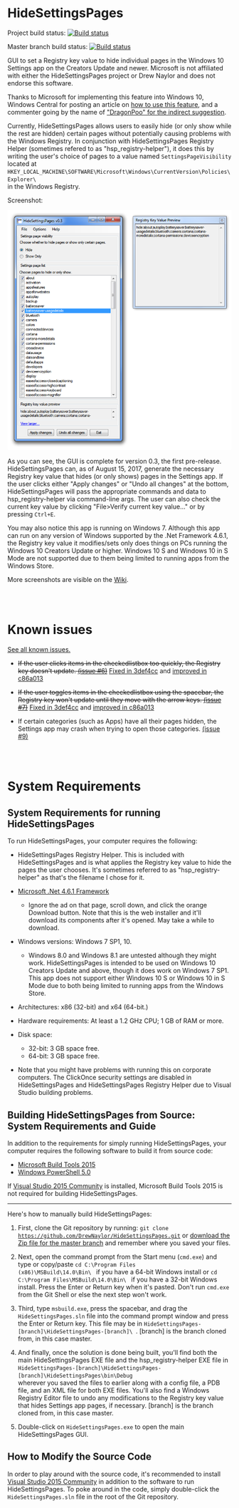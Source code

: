 # HideSettingsPages
Project build status: [![Build status](https://ci.appveyor.com/api/projects/status/x2rnocd9r332x18i?svg=true)](https://ci.appveyor.com/project/DrewNaylor/hidesettingspages)

Master branch build status: [![Build status](https://ci.appveyor.com/api/projects/status/x2rnocd9r332x18i/branch/master?svg=true)](https://ci.appveyor.com/project/DrewNaylor/hidesettingspages/branch/master)

GUI to set a Registry key value to hide individual pages in the Windows 10 Settings app on the Creators Update and newer. Microsoft is not affiliated with either the HideSettingsPages project or Drew Naylor and does not endorse this software.


Thanks to Microsoft for implementing this feature into Windows 10, Windows Central for posting an article on [how to use this feature](http://www.windowscentral.com/how-hide-settings-pages-windows-10-creators-update), and a commenter going by the name of ["DragonPoo" for the indirect suggestion](http://www.windowscentral.com/how-hide-settings-pages-windows-10-creators-update#comment-2761513).

Currently, HideSettingsPages allows users to easily hide (or only show while the rest are hidden) certain pages without potentially causing problems with the Windows Registry. In conjunction with HideSettingsPages Registry Helper (sometimes refered to as "hsp_registry-helper"), it does this by writing the user's choice of pages to a value named <code>SettingsPageVisibility</code> located at <code>HKEY_LOCAL_MACHINE\SOFTWARE\Microsoft\Windows\CurrentVersion\Policies\Explorer\ </code> in the Windows Registry.


Screenshot:

![](/docs/images/HideSettingsPages-0.3-screenshot.png?raw=true)

As you can see, the GUI is complete for version 0.3, the first pre-release. HideSettingsPages can, as of August 15, 2017, generate the necessary Registry key value that hides (or only shows) pages in the Settings app. If the user clicks either "Apply changes" or "Undo all changes" at the bottom, HideSettingsPages will pass the appropriate commands and data to hsp_registry-helper via command-line args. The user can also check the current key value by clicking "File>Verify current key value..." or by pressing <code>Ctrl+E</code>.

You may also notice this app is running on Windows 7. Although this app can run on any version of Windows supported by the .Net Framework 4.6.1, the Registry key value it modifies/sets only does things on PCs running the Windows 10 Creators Update or higher. Windows 10 S and Windows 10 in S Mode are not supported due to them being limited to running apps from the Windows Store.

More screenshots are visible on the [Wiki](https://github.com/DrewNaylor/HideSettingsPages/wiki/HideSettingsPages-Screenshots).

<br>
<br>

# Known issues

[See all known issues.](https://github.com/DrewNaylor/HideSettingsPages/labels/known%20issue)

- ~~If the user clicks items in the checkedlistbox too quickly, the Registry key doesn't update. [(issue #6)](https://github.com/DrewNaylor/HideSettingsPages/issues/6)~~ [Fixed in 3def4cc](https://github.com/DrewNaylor/HideSettingsPages/commit/3def4cc576c3282d948daaf4d728af5fab92e1ab) and [improved in c86a013](https://github.com/DrewNaylor/HideSettingsPages/commit/c86a0136d358e9244b1165a971addf96d80fec34)

- ~~If the user toggles items in the checkedlistbox using the spacebar, the Registry key won't update until they move with the arrow keys. [(issue #7)](https://github.com/DrewNaylor/HideSettingsPages/issues/7)~~ [Fixed in 3def4cc](https://github.com/DrewNaylor/HideSettingsPages/commit/3def4cc576c3282d948daaf4d728af5fab92e1ab) and [improved in c86a013](https://github.com/DrewNaylor/HideSettingsPages/commit/c86a0136d358e9244b1165a971addf96d80fec34)

- If certain categories (such as Apps) have all their pages hidden, the Settings app may crash when trying to open those categories. [(issue #9)](https://github.com/DrewNaylor/HideSettingsPages/issues/9)

<br>
<br>

# System Requirements

## System Requirements for running HideSettingsPages

To run HideSettingsPages, your computer requires the following:

- HideSettingsPages Registry Helper. This is included with HideSettingsPages and is what applies the Registry key value to hide the pages the user chooses. It's sometimes referred to as "hsp_registry-helper" as that's the filename I chose for it.

- [Microsoft .Net 4.6.1 Framework](https://www.microsoft.com/en-us/download/details.aspx?id=49981)

  - Ignore the ad on that page, scroll down, and click the orange Download button. Note that this is the web installer and it'll download its components after it's opened. May take a while to download.

- Windows versions: Windows 7 SP1, 10.
  - Windows 8.0 and Windows 8.1 are untested although they might work. HideSettingsPages is intended to be used on Windows 10 Creators Update and above, though it does work on Windows 7 SP1. This app does not support either Windows 10 S or Windows 10 in S Mode due to both being limited to running apps from the Windows Store.

- Architectures: x86 (32-bit) and x64 (64-bit.)

- Hardware requirements: At least a 1.2 GHz CPU; 1 GB of RAM or more.

- Disk space:

  - 32-bit: 3 GB space free.
  - 64-bit: 3 GB space free.

- Note that you might have problems with running this on corporate computers. The ClickOnce security settings are disabled in HideSettingsPages and HideSettingsPages Registry Helper due to Visual Studio building problems.

## Building HideSettingsPages from Source: System Requirements and Guide

In addition to the requirements for simply running HideSettingsPages, your computer requires the following software to build it from source code:

- [Microsoft Build Tools 2015](https://www.microsoft.com/en-us/download/details.aspx?id=48159)
- [Windows PowerShell 5.0](https://www.microsoft.com/en-us/download/details.aspx?id=50395)

If [Visual Studio 2015 Community](https://www.visualstudio.com/vs/) is installed, Microsoft Build Tools 2015 is not required for building HideSettingsPages.

***

Here's how to manually build HideSettingsPages:

1. First, clone the Git repository by running: <code>git clone https://github.com/DrewNaylor/HideSettingsPages.git</code> or [download the Zip file for the master branch](https://github.com/DrewNaylor/HideSettingsPages/archive/master.zip) and remember where you saved your files.

2. Next, open the command prompt from the Start menu (<code>cmd.exe</code>) and type or copy/paste <code>cd C:\Program Files (x86)\MSBuild\14.0\Bin\ </code> if you have a 64-bit Windows install or <code>cd C:\Program Files\MSBuild\14.0\Bin\ </code> if you have a 32-bit Windows install. Press the Enter or Return key when it's pasted. Don't run <code>cmd.exe</code> from the Git Shell or else the next step won't work.

3. Third, type <code>msbuild.exe</code>, press the spacebar, and drag the <code>HideSettingsPages.sln</code> file into the command prompt window and press the Enter or Return key. This file may be in <code>HideSettingsPages-[branch]\HideSettingsPages-[branch]\ </code>. [branch] is the branch cloned from, in this case master.

4. And finally, once the solution is done being built, you'll find both the main HideSettingsPages EXE file and the hsp_registry-helper EXE file in <code>HideSettingsPages-[branch]\HideSettingsPages-[branch]\HideSettingsPages\bin\Debug </code> wherever you saved the files to earlier along with a config file, a PDB file, and an XML file for both EXE files. You'll also find a Windows Registry Editor file to undo any modifications to the Registry key value that hides Settings app pages, if necessary. [branch] is the branch cloned from, in this case master.

5. Double-click on <code>HideSettingsPages.exe</code> to open the main HideSettingsPages GUI.

## How to Modify the Source Code

In order to play around with the source code, it's recommended to install [Visual Studio 2015 Community](https://www.visualstudio.com/vs/) in addition to the software to run HideSettingsPages. To poke around in the code, simply double-click the <code>HideSettingsPages.sln</code> file in the root of the Git repository.
